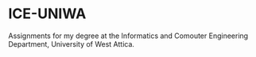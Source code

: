# ICE-UNIWA
Assignments for my degree at the Informatics and Comouter Engineering Department, University of West Attica.
